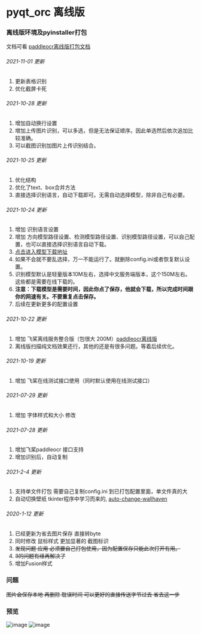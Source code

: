 # pyqt_orc 离线版

### 离线版环境及pyinstaller打包

文档可看 [paddleocr离线版打包文档](https://github.com/libaibuaidufu/pyqt_ocr/blob/paddleocr-offline/readme_paddleocr.md)
###### 2021-11-01 更新
1. 更新表格识别
2. 优化截屏卡死
###### 2021-10-28 更新
1. 增加自动换行设置
2. 增加上传图片识别，可以多选，但是无法保证顺序。因此单选然后依次追加比较准确。
3. 可以截图识别加图片上传识别结合。
###### 2021-10-25 更新
1. 优化结构
2. 优化了text、box合并方法
3. 直接选择识别语言，自动下载即可。无需自动选择模型，除非自己有必要。
###### 2021-10-24 更新
1. 增加 识别语言设置
2. 增加 方向模型路径设置、检测模型路径设置、识别模型路径设置，可以自己配置，也可以直接选择识别语言自动下载。
3. [点击进入模型下载地址](https://github.com/PaddlePaddle/PaddleOCR/blob/release/2.3/doc/doc_ch/models_list.md)
4. 如果不会就不要乱选择，万一不能运行了。就删除config.ini或者恢复默认设置。
5. 识别模型默认是轻量版本10M左右，选择中文服务端版本，这个150M左右。这些都是需要在线下载的。
6. **注意：下载模型是需要时间，因此你点了保存，他就会下载，所以完成时间跟你的网速有关。不要重复点击保存。**
7. 后续在更新更多的配置设置
###### 2021-10-22 更新
1. 增加 飞桨离线服务整合版（包很大 200M）[paddleocr离线版](https://github.com/libaibuaidufu/pyqt_ocr/tree/paddleocr-offline)
2. 离线版扫描纯文档效果还行，其他的还是有很多问题。等着后续优化。
###### 2021-10-19 更新
1. 增加 飞桨在线测试接口使用（同时默认使用在线测试接口）
###### 2021-07-29 更新
1. 增加 字体样式和大小 修改
###### 2021-07-28 更新

1. 增加飞桨paddleocr 接口支持
2. 增加识别后，自动复制

###### 2021-2-4 更新

1. 支持单文件打包 需要自己复制config.ini 到已打包配置里面，单文件真的大
2. 自动切换壁纸 tkinter程序中学习而来的, [auto-change-wallhaven](https://github.com/libaibuaidufu/auto-change-wallhaven)

###### 2020-1-12 更新

1. 已经更新为省去图片保存 直接转byte
2. 同时修改 鼠标样式 更加显著的 截图标识
3. ~~发现问题 应用 必须要自己打包使用，因为配置保存只能此次打开有用。~~
4. ~~3的问题有缘再解决了~~
5. 增加Fusion样式

### 问题

~~图片会保存本地 再删除 耽误时间 可以更好的直接传送字节过去 省去这一步~~

### 预览

![image](https://github.com/libaibuaidufu/pyqt_orc/blob/paddleocr-offline/preview.png)
![image](https://github.com/libaibuaidufu/pyqt_orc/blob/paddleocr-offline/preview2.png)